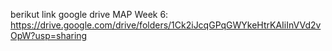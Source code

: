 berikut link google drive MAP Week 6: https://drive.google.com/drive/folders/1Ck2iJcqGPqGWYkeHtrKAIiInVVd2vOpW?usp=sharing
